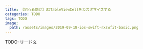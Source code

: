 ```yaml
---
title: 【初心者向け】UITableViewCellをカスタマイズする
categories: TODO
tags: TODO
image:
  path: /assets/images/2019-09-18-ios-swift-rxswfit-basic.png
---
```

TODO: リード文
